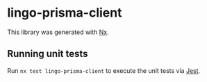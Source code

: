 # lingo-prisma-client

This library was generated with [Nx](https://nx.dev).

## Running unit tests

Run `nx test lingo-prisma-client` to execute the unit tests via [Jest](https://jestjs.io).
